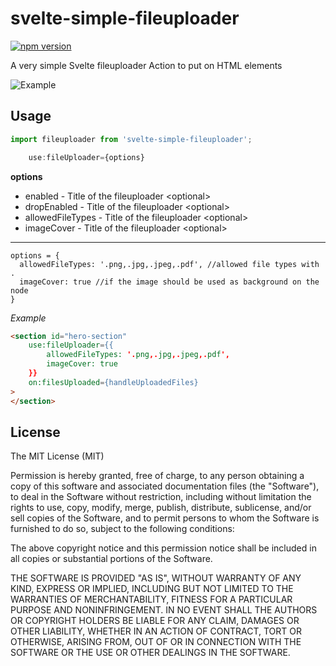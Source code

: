 # svelte-simple-fileuploader

[![npm version](https://badge.fury.io/js/svelte-simple-fileuploader.svg)](https://badge.fury.io/js/svelte-simple-fileuploader)


A very simple Svelte fileuploader Action to put on HTML elements

![Example](https://github.com/nordquist/svelte-simple-fileuploader/blob/main/fileuploader_0.gif?raw=true)



## Usage
```javascript
import fileuploader from 'svelte-simple-fileuploader';

	use:fileUploader={options}
```
**options**

* enabled - Title of the fileuploader \<optional\>
* dropEnabled - Title of the fileuploader \<optional\>
* allowedFileTypes - Title of the fileuploader \<optional\>
* imageCover - Title of the fileuploader \<optional\>


______________________________________


```
options = {
  allowedFileTypes: '.png,.jpg,.jpeg,.pdf', //allowed file types with .
  imageCover: true //if the image should be used as background on the node
}
```

*Example*
```html
<section id="hero-section"
	use:fileUploader={{
		allowedFileTypes: '.png,.jpg,.jpeg,.pdf',
		imageCover: true
	}}
	on:filesUploaded={handleUploadedFiles}
>
</section>
```


## License

The MIT License (MIT)

Permission is hereby granted, free of charge, to any person obtaining a copy of this software and associated documentation files (the "Software"), to deal in the Software without restriction, including without limitation the rights to use, copy, modify, merge, publish, distribute, sublicense, and/or sell copies of the Software, and to permit persons to whom the Software is furnished to do so, subject to the following conditions:

The above copyright notice and this permission notice shall be included in all copies or substantial portions of the Software.

THE SOFTWARE IS PROVIDED "AS IS", WITHOUT WARRANTY OF ANY KIND, EXPRESS OR IMPLIED, INCLUDING BUT NOT LIMITED TO THE WARRANTIES OF MERCHANTABILITY, FITNESS FOR A PARTICULAR PURPOSE AND NONINFRINGEMENT. IN NO EVENT SHALL THE AUTHORS OR COPYRIGHT HOLDERS BE LIABLE FOR ANY CLAIM, DAMAGES OR OTHER LIABILITY, WHETHER IN AN ACTION OF CONTRACT, TORT OR OTHERWISE, ARISING FROM, OUT OF OR IN CONNECTION WITH THE SOFTWARE OR THE USE OR OTHER DEALINGS IN THE SOFTWARE.